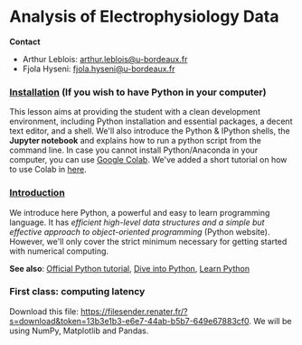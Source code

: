 # Analysis of Electrophysiology Data

**Contact**
- Arthur Leblois:  arthur.leblois@u-bordeaux.fr
- Fjola Hyseni: fjola.hyseni@u-bordeaux.fr

### [Installation](lessons/programming/01-installation.md) (If you wish to have Python in your computer)

This lesson aims at providing the student with a clean development environment,
including Python installation and essential packages, a decent text editor, and
a shell. We'll also introduce the Python & IPython shells, the **Jupyter notebook**
and explains how to run a python script from the command line.
In case you cannot install Python/Anaconda in your computer, you can use [Google Colab](https://colab.research.google.com/notebooks/basic_features_overview.ipynb). We've added a short tutorial on how to use Colab in [here](lessons/programming/colab_steps.md).

### [Introduction](lessons/programming/02-introduction.md)

We introduce here Python, a powerful and easy to learn programming language. It
has *efficient high-level data structures and a simple but effective approach
to object-oriented programming* (Python website). However, we'll only
cover the strict minimum necessary for getting started with numerical computing.

**See also**: [Official Python tutorial](https://docs.python.org/tutorial), [Dive into Python](https://diveintopython3.problemsolving.io/),
[Learn Python](https://www.learnpython.org/)
<br/>

### First class: computing  latency
Download this file: https://filesender.renater.fr/?s=download&token=13b3e1b3-e6e7-44ab-b5b7-649e67883cf0.
We will be using NumPy, Matplotlib and Pandas.

